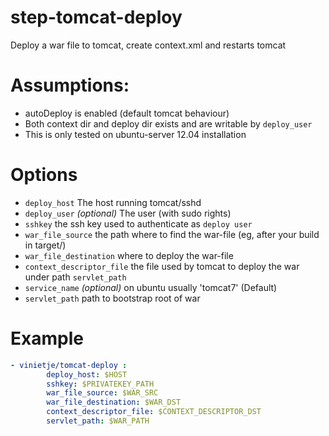 step-tomcat-deploy
==================

Deploy a war file to tomcat, create context.xml and restarts tomcat

# Assumptions:
* autoDeploy is enabled (default tomcat behaviour)
* Both context dir and deploy dir exists and are writable by `deploy_user`
* This is only tested on ubuntu-server 12.04 installation


# Options
* `deploy_host` The host running tomcat/sshd
* `deploy_user` _(optional)_ The user (with sudo rights)
* `sshkey` the ssh key used to authenticate as `deploy user`
* `war_file_source` the path where to find the war-file (eg, after your build in target/)
* `war_file_destination` where to deploy the war-file
* `context_descriptor_file` the file used by tomcat to deploy the war under path `servlet_path`
* `service_name` _(optional)_ on ubuntu usually 'tomcat7' (Default)
* `servlet_path` path to bootstrap root of war

# Example
```yaml
- vinietje/tomcat-deploy :
        deploy_host: $HOST
        sshkey: $PRIVATEKEY_PATH
        war_file_source: $WAR_SRC
        war_file_destination: $WAR_DST
        context_descriptor_file: $CONTEXT_DESCRIPTOR_DST
        servlet_path: $WAR_PATH
```